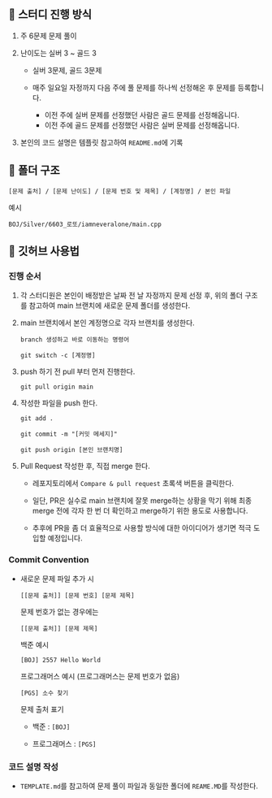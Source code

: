 ## 📘 스터디 진행 방식
1. 주 6문제 문제 풀이
2. 난이도는 실버 3 ~ 골드 3
   
   - 실버 3문제, 골드 3문제
   - 매주 일요일 자정까지 다음 주에 풀 문제를 하나씩 선정해온 후 문제를 등록합니다.
     
      - 이전 주에 실버 문제를 선정했던 사람은 골드 문제를 선정해옵니다.
      - 이전 주에 골드 문제를 선정했던 사람은 실버 문제를 선정해옵니다.
   
4. 본인의 코드 설명은 템플릿 참고하여 `README.md`에 기록

## 📘 폴더 구조

`[문제 출처] / [문제 난이도] / [문제 번호 및 제목] / [계정명] / 본인 파일`

예시

`BOJ/Silver/6603_로또/iamneveralone/main.cpp`

## 📘 깃허브 사용법
### 진행 순서
1. 각 스터디원은 본인이 배정받은 날짜 전 날 자정까지 문제 선정 후, 위의 폴더 구조를 참고하여 main 브랜치에 새로운 문제 폴더를 생성한다.
   
2. main 브랜치에서 본인 계정명으로 각자 브랜치를 생성한다.

   `branch 생성하고 바로 이동하는 명령어`
   ```
   git switch -c [계정명] 
   ```
3. push 하기 전 pull 부터 먼저 진행한다.

   ```
   git pull origin main
   ```
4. 작성한 파일을 push 한다.

   ```
   git add .
   ```
   ```
   git commit -m "[커밋 메세지]"
   ```
   ```
   git push origin [본인 브랜치명]
   ```
5. Pull Request 작성한 후, 직접 merge 한다.

   - 레포지토리에서 `Compare & pull request` 초록색 버튼을 클릭한다.

   - 일단, PR은 실수로 main 브랜치에 잘못 merge하는 상황을 막기 위해 최종 merge 전에 각자 한 번 더 확인하고 merge하기 위한 용도로 사용합니다.

   - 추후에 PR을 좀 더 효율적으로 사용할 방식에 대한 아이디어가 생기면 적극 도입할 예정입니다.
  
### Commit Convention ###
- 새로운 문제 파일 추가 시
  
  `[[문제 출처]] [문제 번호] [문제 제목]`

  문제 번호가 없는 경우에는

  `[[문제 출처]] [문제 제목]`

  백준 예시
  ```
  [BOJ] 2557 Hello World
  ```

  프로그래머스 예시 (프로그래머스는 문제 번호가 없음)
  ```
  [PGS] 소수 찾기
  ```

  문제 출처 표기
  
  - 백준 : `[BOJ]`
  
  - 프로그래머스 : `[PGS]`
  
### 코드 설명 작성
- `TEMPLATE.md`를 참고하여 문제 풀이 파일과 동일한 폴더에 `REAME.MD`를 작성한다.
